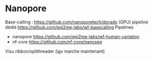 # Nanopore

Base-calling : https://github.com/nanoporetech/dorado (GPU)
pipeline dédié https://github.com/epi2me-labs/wf-basecalling
Pipelines
- nanopore https://github.com/epi2me-labs/wf-human-variation
- nf-core https://github.com/nf-core/nanoseq

Visu ribbon/splithreader (igv marche maintenant)
